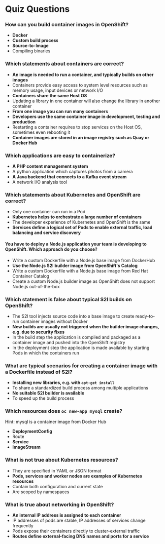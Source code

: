 # Quiz Questions


### How can you build container images in OpenShift?

* **Docker**
* **Custom build process**
* **Source-to-Image**
* Compiling binaries


### Which statements about containers are correct?

* **An image is needed to run a container, and typically builds on other images**
* Containers provide easy access to system level resources such as memory usage, input devices or network I/O
* **Containers share the same Host OS**
* Updating a library in one container will also change the library in another container
* **From one image you can run many containers**
* **Developers use the same container image in development, testing and production**
* Restarting a container requires to stop services on the Host OS, sometimes even rebooting it
* **Container images are stored in an image registry such as Quay or Docker Hub**


### Which applications are easy to containerize?

* **A PHP content management system**
* A python application which captures photos from a camera
* **A Java backend that connects to a Kafka event stream**
* A network I/O analysis tool


### Which statements about Kubernetes and OpenShift are correct?

* Only one container can run in a Pod
* **Kubernetes helps to orchestrate a large number of containers**
* The developer experience of Kubernetes and OpenShift is the same
* **Services define a logical set of Pods to enable external traffic, load balancing and service discovery**


#### You have to deploy a Node.js application your team is developing to OpenShift. Which approach do you choose?

* Write a custom Dockerfile with a Node.js base image from DockerHub
* **Use the Node.js S2I builder image from OpenShift's Catalog**
* Write a custom Dockerfile with a Node.js base image from Red Hat Container Catalog
* Create a custom Node.js builder image as OpenShift does not support Node.js out-of-the-box


### Which statement is false about typical S2I builds on OpenShift?

* The S2I tool injects source code into a base image to create ready-to-run container images without Docker
* **New builds are usually not triggered when the builder image changes, e.g. due to security fixes**
* In the build step the application is compiled and packaged as a container image and pushed into the OpenShift registry
* In the deployment step the application is made available by starting Pods in which the containers run


### What are typical scenarios for creating a container image with a Dockerfile instead of S2I?

* **Installing new libraries, e.g. with `apt-get install`**
* To share a standardized build process among multiple applications
* **No suitable S2I builder is available**
* To speed up the build process


### Which resources does `oc new-app mysql` create?

Hint: mysql is a container image from Docker Hub

* **DeploymentConfig**
* Route
* **Service**
* **ImageStream**


### What is not true about Kubernetes resources?

* They are specified in YAML or JSON format
* **Pods, services and worker nodes are examples of Kubernetes resources**
* Contain both configuration and current state
* Are scoped by namespaces


###  What is true about networking in OpenShift?

* **An internal IP address is assigned to each container**
* IP addresses of pods are stable, IP addresses of services change frequently
* Pods expose their containers directly to cluster-external traffic
* **Routes define external-facing DNS names and ports for a service**
